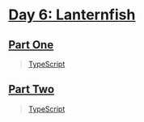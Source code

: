 # [Day 6: Lanternfish](https://adventofcode.com/2021/day/6)

## [Part One](https://adventofcode.com/2021/day/6#part1)

> [TypeScript](/solutions/typescript/2021/06/src/p1.ts)

## [Part Two](https://adventofcode.com/2021/day/6#part1)

> [TypeScript](/solutions/typescript/2021/06/src/p1.ts)
